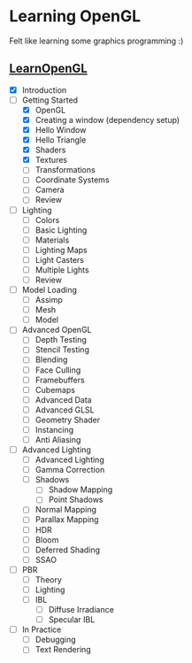 # Learning OpenGL

Felt like learning some graphics programming :)

## [LearnOpenGL](https://learnopengl.com/)

- [x] Introduction
- [ ] Getting Started
  - [x] OpenGL
  - [x] Creating a window (dependency setup)
  - [x] Hello Window
  - [x] Hello Triangle
  - [x] Shaders
  - [x] Textures
  - [ ] Transformations
  - [ ] Coordinate Systems
  - [ ] Camera
  - [ ] Review
- [ ] Lighting
  - [ ] Colors
  - [ ] Basic Lighting
  - [ ] Materials
  - [ ] Lighting Maps
  - [ ] Light Casters
  - [ ] Multiple Lights
  - [ ] Review
- [ ] Model Loading
  - [ ] Assimp
  - [ ] Mesh
  - [ ] Model
- [ ] Advanced OpenGL
  - [ ] Depth Testing
  - [ ] Stencil Testing
  - [ ] Blending
  - [ ] Face Culling
  - [ ] Framebuffers
  - [ ] Cubemaps
  - [ ] Advanced Data
  - [ ] Advanced GLSL
  - [ ] Geometry Shader
  - [ ] Instancing
  - [ ] Anti Aliasing
- [ ] Advanced Lighting
  - [ ] Advanced Lighting
  - [ ] Gamma Correction
  - [ ] Shadows
    - [ ] Shadow Mapping
    - [ ] Point Shadows
  - [ ] Normal Mapping
  - [ ] Parallax Mapping
  - [ ] HDR
  - [ ] Bloom
  - [ ] Deferred Shading
  - [ ] SSAO
- [ ] PBR
  - [ ] Theory
  - [ ] Lighting
  - [ ] IBL
    - [ ] Diffuse Irradiance
    - [ ] Specular IBL
- [ ] In Practice
  - [ ] Debugging
  - [ ] Text Rendering
